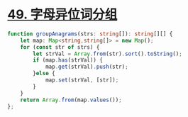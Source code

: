 # [49. 字母异位词分组](https://leetcode.cn/problems/group-anagrams/)
```typescript
function groupAnagrams(strs: string[]): string[][] {
    let map: Map<string,string[]> = new Map();
    for (const str of strs) {
        let strVal = Array.from(str).sort().toString();
        if (map.has(strVal)) {
            map.get(strVal).push(str);
        }else {
            map.set(strVal, [str]);
        }
    }
    return Array.from(map.values());
};
```